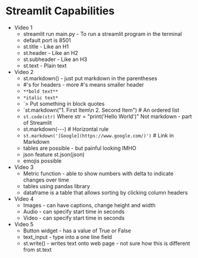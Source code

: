 # Streamlit Capabilities

- Video 1
    - streamlit run main.py  - To run a streamlit program in the terminal
    - default port is 8501
    - st.title - Like an H1
    - st.header - Like an H2
    - st.subheader - Like an H3
    - st.text - Plain text
- Video 2
    - st.markdown() - just put markdown in the parentheses
    - #'s for headers - more #'s means smaller header
    - `**bold text**`
    - `*italic text*`
    - `> Put something in block quotes
    - `st.markdown("1. First Item\n 2. Second Item") # An ordered list
    - `st.code(str)` Where str = "print('Hello World')"  Not markdown - part of Streamlit
    - st.markdown(---) # Horizontal rule
    - `st.markdown('[Google](https://www.google.com/)')` # Link in Markdown
    - tables are possible - but painful looking IMHO
    - json feature st.json(json)
    - emojis possible
- Video 3
    - Metric function - able to show numbers with delta to indicate changes over time
    - tables using pandas library
    - dataframe is a table that allows sorting by clicking column headers
- Video 4
    - Images - can have captions, change height and width
    - Audio - can specify start time in seconds
    - Video - can specify start time in seconds
- Video 5
    - Button widget - has a value of True or False
    - text_input - type into a one line field
    - st.write() - writes text onto web page - not sure how this is different from st.text
